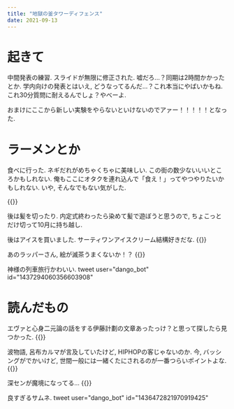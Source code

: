 ```yaml
---
title: "地獄の釜タワーディフェンス"
date: 2021-09-13
---
```


# 起きて
中間発表の練習. スライドが無限に修正された. 嘘だろ...？同期は2時間かかったとか. 学内向けの発表とはいえ, どうなってるんだ...？これ本当にやばいかもね. これ30分質問に耐えるんでしょ？やべーよ.

おまけにここから新しい実験をやらないといけないのでアァー！！！！！となった.
# ラーメンとか
食べに行った. ネギだれがめちゃくちゃに美味しい. この街の数少ないいいところかもしれない. 俺もここにオタクを連れ込んで「食え！」ってやつやりたいかもしれない. いや, そんなでもない気がした.

{{<tweet user="dango_bot" id="1437293506037309445">}}

後は髪を切ったり. 内定式終わったら染めて髪で遊ぼうと思うので, ちょこっとだけ切って10月に持ち越し.

後はアイスを買いました. サーティワンアイスクリーム結構好きだな.
{{<tweet user="dango_bot" id="1437379129293168640">}}

あのラッパーさん, 絵が滅茶うまくないか！？
{{<tweet user="dango_bot" id="677098042055458816">}}

神様の列車旅行かわいい.
tweet user="dango_bot" id="1437294060356603908"
# 読んだもの
エヴァと心身二元論の話をする伊藤計劃の文章あったっけ？と思って探したら見つかった.
{{<tweet user="dango_bot" id="1437097404784726016">}}

波物語, 呂布カルマが言及していたけど, HIPHOPの客じゃないのか. 今, バッシングがでかいけど, 世間一般には一緒くたにされるのが一番つらいポイントよな.
{{<tweet user="dango_bot" id="1437379399851003905">}}

深センが魔境になってる...
{{<tweet user="dango_bot" id="1437372911115927559">}}

良すぎるサムネ.
tweet user="dango_bot" id="1436472821970919425"